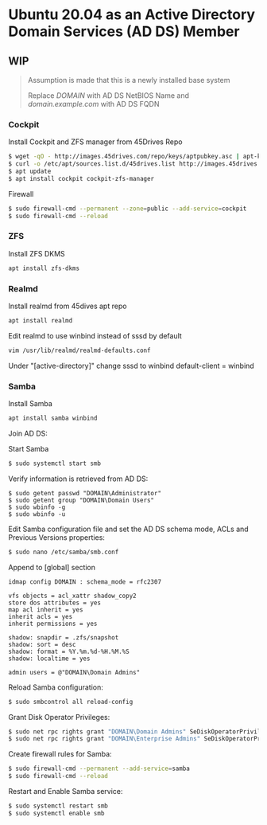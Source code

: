 # Ubuntu 20.04 as an Active Directory Domain Services (AD DS) Member

## WIP

> Assumption is made that this is a newly installed base system
>
> Replace *DOMAIN* with AD DS NetBIOS Name and *domain.example.com* with AD DS FQDN

### Cockpit

Install Cockpit and ZFS manager from 45Drives Repo

```sh
$ wget -qO - http://images.45drives.com/repo/keys/aptpubkey.asc | apt-key add -
$ curl -o /etc/apt/sources.list.d/45drives.list http://images.45drives.com/repo/debian/45drives.list
$ apt update
$ apt install cockpit cockpit-zfs-manager 
```

Firewall

```bash
$ sudo firewall-cmd --permanent --zone=public --add-service=cockpit
$ sudo firewall-cmd --reload
```

### ZFS

Install ZFS DKMS

```bash
apt install zfs-dkms
```

### Realmd

Install realmd from 45dives apt repo
```bash
apt install realmd
```
Edit realmd to use winbind instead of sssd by default
```bash
vim /usr/lib/realmd/realmd-defaults.conf
```
Under "[active-directory]" change sssd to winbind
default-client = winbind


### Samba

Install Samba

```bash
apt install samba winbind
```

Join AD DS:


Start Samba

```bash
$ sudo systemctl start smb
```

Verify information is retrieved from AD DS:

```
$ sudo getent passwd "DOMAIN\Administrator"
$ sudo getent group "DOMAIN\Domain Users"
$ sudo wbinfo -g
$ sudo wbinfo -u
```

Edit Samba configuration file and set the AD DS schema mode, ACLs and Previous Versions properties:

```bash
$ sudo nano /etc/samba/smb.conf
```

Append to [global] section

```
idmap config DOMAIN : schema_mode = rfc2307

vfs objects = acl_xattr shadow_copy2
store dos attributes = yes
map acl inherit = yes
inherit acls = yes
inherit permissions = yes
				
shadow: snapdir = .zfs/snapshot
shadow: sort = desc
shadow: format = %Y.%m.%d-%H.%M.%S
shadow: localtime = yes

admin users = @"DOMAIN\Domain Admins"
```

Reload Samba configuration:

```bash
$ sudo smbcontrol all reload-config
```

Grant Disk Operator Privileges:

```bash
$ sudo net rpc rights grant "DOMAIN\Domain Admins" SeDiskOperatorPrivilege -U "DOMAIN\Administrator"
$ sudo net rpc rights grant "DOMAIN\Enterprise Admins" SeDiskOperatorPrivilege -U "DOMAIN\Administrator"
```

Create firewall rules for Samba:

```bash
$ sudo firewall-cmd --permanent --add-service=samba
$ sudo firewall-cmd --reload
```

Restart and Enable Samba service:

```bash
$ sudo systemctl restart smb
$ sudo systemctl enable smb
```


